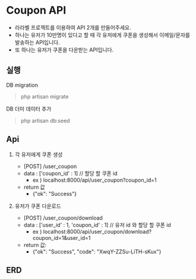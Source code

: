 # Coupon API

- 라라벨 프로젝트를 이용하여 API 2개를 만들어주세요.
- 하나는 유저가 10만명이 있다고 할 때 각 유저에게 쿠폰을 생성해서 이메일/문자를 발송하는 API입니다.
- 또 하나는 유저가 쿠폰을 다운받는 API입니다.

## 실행
DB migration
> php artisan migrate

DB 더미 데이터 추가
> php artisan db:seed


## Api

1. 각 유저에게 쿠폰 생성
    * [POST]  /user_coupon
    * data : ['coupon_id' : 1]  // 할당 할 쿠폰 id
      * ex ) localhost:8000/api/user_coupon?coupon_id=1
    * return 값
      * {"ok": "Success"}


2. 유저가 쿠폰 다운로드
   * [POST] /user_coupon/download
   * data : ['user_id' : 1, 'coupon_id' : 1] // 유저 id 와 할당 할 쿠폰 id
     * ex ) localhost:8000/api/user_coupon/download?coupon_id=1&user_id=1
   * return 값:
     * {"ok": "Success",
       "code": "XwqY-ZZSu-LiTH-sKux"}


## ERD
